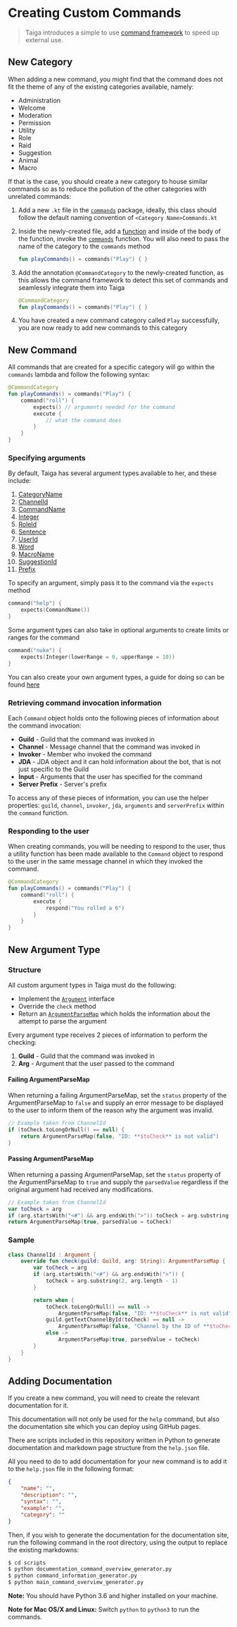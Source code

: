 # Creating Custom Commands
> Taiga introduces a simple to use [command framework](https://github.com/woojiahao/Taiga/tree/master/src/main/kotlin/me/chill/commands/framework) 
to speed up external use.

## New Category
When adding a new command, you might find that the command does not fit the theme of any of the existing categories 
available, namely:

* Administration
* Welcome
* Moderation
* Permission
* Utility
* Role
* Raid
* Suggestion
* Animal
* Macro

If that is the case, you should create a new category to house similar commands so as to reduce the pollution of the 
other categories with unrelated commands:

1. Add a new `.kt` file in the [`commands`](https://github.com/woojiahao/Taiga/tree/master/src/main/kotlin/me/chill/commands) 
package, ideally, this class should follow the default naming convention of `<Category Name>Commands.kt`
2. Inside the newly-created file, add a [function](https://kotlinlang.org/api/latest/jvm/stdlib/kotlin/-function.html) 
and inside of the body of the function, 
invoke the [`commands`](https://github.com/woojiahao/Taiga/blob/master/src/main/kotlin/me/chill/commands/framework/CommandContainer.kt#L33) 
function. You will also need to pass the name of the category to the `commands` method

    ```kotlin
    fun playCommands() = commands("Play") { }
    ```
    
3. Add the annotation `@CommandCategory` to the newly-created function, as this allows the command framework to detect 
this set of commands and seamlessly integrate them into Taiga

    ```kotlin
    @CommandCategory
    fun playCommands() = commands("Play") { }
    ```
    
4. You have created a new command category called `Play` successfully, you are now ready to add new commands to this 
category

## New Command
All commands that are created for a specific category will go within the `commands` lambda and follow the following syntax:
```kotlin
@CommandCategory
fun playCommands() = commands("Play") { 
    command("roll") {
        expects() // arguments needed for the command
        execute {
            // what the command does
        }
    }
}
```

### Specifying arguments
By default, Taiga has several argument types available to her, and these include:

1. [CategoryName](argument_types.md?id=categoryname)
2. [ChannelId](argument_types.md?id=channelid)
3. [CommandName](argument_types.md?id=commandname)
4. [Integer](argument_types.md?id=integer)
5. [RoleId](argument_types.md?id=roleid)
6. [Sentence](argument_types.md?id=sentence)
7. [UserId](argument_types.md?id=userid)
8. [Word](argument_types.md?id=word)
9. [MacroName](argument_types.md?id=macroname)
10. [SuggestionId](argument_types.md?id=suggestionid)
11. [Prefix](argument_types.md?id=prefix)

To specify an argument, simply pass it to the command via the `expects` method
```kotlin
command("help") {
    expects(CommandName())
}
```

Some argument types can also take in optional arguments to create limits or ranges for the command
```kotlin
command("nuke") {
    expects(Integer(lowerRange = 0, upperRange = 10))
}
```

You can also create your own argument types, a guide for doing so can be found [here](creating_commands.md?id=new-argument-type)

### Retrieving command invocation information
Each `Command` object holds onto the following pieces of information about the command invocation:

* **Guild** - Guild that the command was invoked in 
* **Channel** - Message channel that the command was invoked in
* **Invoker** - Member who invoked the command
* **JDA** - JDA object and it can hold information about the bot, that is not just specific to the Guild
* **Input** - Arguments that the user has specified for the command
* **Server Prefix** - Server's prefix

To access any of these pieces of information, you can use the helper properties: `guild`, `channel`, 
`invoker`, `jda`, `arguments` and `serverPrefix` within the `command` function.

### Responding to the user
When creating commands, you will be needing to respond to the user, thus a utility function has been made available to 
the `Command` object to respond to the user in the same message channel in which they invoked the command.

```kotlin
@CommandCategory
fun playCommands() = commands("Play") { 
    command("roll") {
        execute {
            respond("You rolled a 6")
        }
    }
}
```

## New Argument Type
### Structure
All custom argument types in Taiga must do the following: 
* Implement the [`Argument`](https://github.com/woojiahao/Taiga/blob/master/src/main/kotlin/me/chill/arguments/Argument.kt) 
interface
* Override the `check` method 
* Return an [`ArgumentParseMap`](https://github.com/woojiahao/Taiga/blob/master/src/main/kotlin/me/chill/arguments/ArgumentParseMap.kt) 
which holds the information about the attempt to parse the argument

Every argument type receives 2 pieces of information to perform the checking:
1. **Guild** - Guild that the command was invoked in
2. **Arg** - Argument that the user passed to the command

#### Failing ArgumentParseMap
When returning a failing ArgumentParseMap, set the `status` property of the ArgumentParseMap to `false` and supply an 
error message to be displayed to the user to inform them of the reason why the argument was invalid.

```kotlin
// Example taken from ChannelId
if (toCheck.toLongOrNull() == null) {
	return ArgumentParseMap(false, "ID: **$toCheck** is not valid")
}
```

#### Passing ArgumentParseMap
When returning a passing ArgumentParseMap, set the `status` property of the ArgumentParseMap to `true` and supply the 
`parsedValue` regardless if the original argument had received any modifications.

```kotlin
// Example taken from ChannelId
var toCheck = arg
if (arg.startsWith("<#") && arg.endsWith(">")) toCheck = arg.substring(2, arg.length - 1)
return ArgumentParseMap(true, parsedValue = toCheck)
```

### Sample

```kotlin
class ChannelId : Argument {
	override fun check(guild: Guild, arg: String): ArgumentParseMap {
		var toCheck = arg
		if (arg.startsWith("<#") && arg.endsWith(">")) {
			toCheck = arg.substring(2, arg.length - 1)
		}

		return when {
			toCheck.toLongOrNull() == null -> 
				ArgumentParseMap(false, "ID: **$toCheck** is not valid")
			guild.getTextChannelById(toCheck) == null -> 
				ArgumentParseMap(false, "Channel by the ID of **$toCheck** is not found")
			else -> 
				ArgumentParseMap(true, parsedValue = toCheck)
		}
	}
}
```

## Adding Documentation
If you create a new command, you will need to create the relevant documentation for it. 

This documentation will not only be used for the `help` command, but also the documentation site which you can deploy
using GitHub pages.

There are scripts included in this repository written in Python to generate documentation and markdown page structure 
from the `help.json` file. 

All you need to do to add documentation for your new command is to add it to the `help.json` file in the following 
format:

```json
{
	"name": "",
	"description": "",
	"syntax": "",
	"example": "",
	"category": ""
}
```

Then, if you wish to generate the documentation for the documentation site, run the following command in the root 
directory, using the output to replace the existing markdowns:
```bash 
$ cd scripts
$ python documentation_command_overview_generator.py
$ python command_information_generator.py
$ python main_command_overview_generator.py
```

**Note:** You should have Python 3.6 and higher installed on your machine.

**Note for Mac OS/X and Linux:** Switch `python` to `python3` to run the commands.